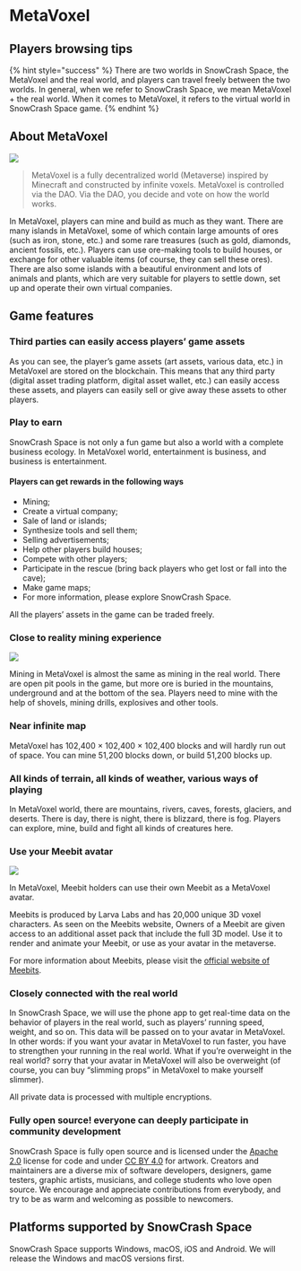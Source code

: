 # MetaVoxel

## Players browsing tips

{% hint style="success" %}
There are two worlds in SnowCrash Space, the MetaVoxel and the real world, and players can travel freely between the two worlds. In general, when we refer to SnowCrash Space, we mean MetaVoxel + the real world. When it comes to MetaVoxel, it refers to the virtual world in SnowCrash Space game.
{% endhint %}

## About MetaVoxel

![](https://img.snowcrash.finance/site/docs-snowcrash-finance/MetaVoxel-PAA.014.jpeg)

> MetaVoxel is a fully decentralized world \(Metaverse\) inspired by Minecraft and constructed by infinite voxels. MetaVoxel is controlled via the DAO. Via the DAO, you decide and vote on how the world works.

In MetaVoxel, players can mine and build as much as they want. There are many islands in MetaVoxel, some of which contain large amounts of ores \(such as iron, stone, etc.\) and some rare treasures \(such as gold, diamonds, ancient fossils, etc.\). Players can use ore-making tools to build houses, or exchange for other valuable items \(of course, they can sell these ores\). There are also some islands with a beautiful environment and lots of animals and plants, which are very suitable for players to settle down, set up and operate their own virtual companies.

## Game features

### Third parties can easily access players’ game assets

As you can see, the player’s game assets \(art assets, various data, etc.\) in MetaVoxel are stored on the blockchain. This means that any third party \(digital asset trading platform, digital asset wallet, etc.\) can easily access these assets, and players can easily sell or give away these assets to other players.

### Play to earn

SnowCrash Space is not only a fun game but also a world with a complete business ecology. In MetaVoxel world, entertainment is business, and business is entertainment.

#### Players can get rewards in the following ways

* Mining;
* Create a virtual company;
* Sale of land or islands;
* Synthesize tools and sell them;
* Selling advertisements;
* Help other players build houses;
* Compete with other players;
* Participate in the rescue \(bring back players who get lost or fall into the cave\);
* Make game maps;
* For more information, please explore SnowCrash Space.

All the players’ assets in the game can be traded freely.

### Close to reality mining experience

![](https://img.snowcrash.finance/site/docs-snowcrash-finance/MetaVoxel-PAA.001.jpeg)

Mining in MetaVoxel is almost the same as mining in the real world. There are open pit pools in the game, but more ore is buried in the mountains, underground and at the bottom of the sea. Players need to mine with the help of shovels, mining drills, explosives and other tools.

### Near infinite map

MetaVoxel has 102,400 × 102,400 × 102,400 blocks and will hardly run out of space. You can mine 51,200 blocks down, or build 51,200 blocks up.

### All kinds of terrain, all kinds of weather, various ways of playing

In MetaVoxel world, there are mountains, rivers, caves, forests, glaciers, and deserts. There is day, there is night, there is blizzard, there is fog. Players can explore, mine, build and fight all kinds of creatures here.

### Use your Meebit avatar

![](https://img.snowcrash.finance/site/docs-snowcrash-finance/Space.003.jpg)

In MetaVoxel, Meebit holders can use their own Meebit as a MetaVoxel avatar.

Meebits is produced by Larva Labs and has 20,000 unique 3D voxel characters. As seen on the Meebits website, Owners of a Meebit are given access to an additional asset pack that include the full 3D model. Use it to render and animate your Meebit, or use as your avatar in the metaverse.

For more information about Meebits, please visit the [official website of Meebits](https://meebits.larvalabs.com/).

### Closely connected with the real world

In SnowCrash Space, we will use the phone app to get real-time data on the behavior of players in the real world, such as players’ running speed, weight, and so on. This data will be passed on to your avatar in MetaVoxel. In other words: if you want your avatar in MetaVoxel to run faster, you have to strengthen your running in the real world. What if you’re overweight in the real world? sorry that your avatar in MetaVoxel will also be overweight \(of course, you can buy “slimming props” in MetaVoxel to make yourself slimmer\).

All private data is processed with multiple encryptions.

### Fully open source! everyone can deeply participate in community development

SnowCrash Space is fully open source and is licensed under the [Apache 2.0](https://www.apache.org/licenses/LICENSE-2.0.html) license for code and under [CC BY 4.0](https://creativecommons.org/licenses/by/4.0/) for artwork. Creators and maintainers are a diverse mix of software developers, designers, game testers, graphic artists, musicians, and college students who love open source. We encourage and appreciate contributions from everybody, and try to be as warm and welcoming as possible to newcomers.

## Platforms supported by SnowCrash Space

SnowCrash Space supports Windows, macOS, iOS and Android. We will release the Windows and macOS versions first.
